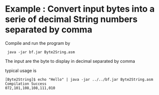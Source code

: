 # Example : Convert input bytes into a serie of decimal String numbers separated by comma

Compile and run the program by

     java -jar bf.jar Byte2Sring.asm
    
The input are the byte to display in decimal separated by comma

typical usage is

    [Byte2String]$ echo "Hello" | java -jar ../../bf.jar Byte2String.asm 
    Compilation Success
    072,101,108,108,111,010  

  